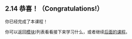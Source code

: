 ## 2.14 恭喜！（Congratulations!）

你已经完成了本课程！

你可以返回[模块](https://github.com/alphaxlvii/go-zh/blob/master/tour/directory.md))列表看看接下来学习什么，或者继续[后面的课程]()。
